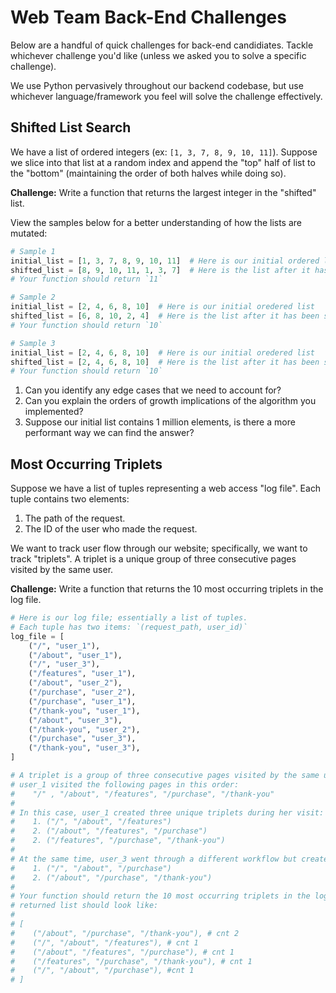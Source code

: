 # Web Team Back-End Challenges

Below are a handful of quick challenges for back-end candidiates. Tackle whichever challenge you'd like (unless we asked you to solve a specific challenge).

We use Python pervasively throughout our backend codebase, but use whichever language/framework you feel will solve the challenge effectively.

## Shifted List Search

We have a list of ordered integers (ex: `[1, 3, 7, 8, 9, 10, 11]`). Suppose we slice into that list at a random index and append the "top" half of list to the "bottom" (maintaining the order of both halves while doing so).

**Challenge:** Write a function that returns the largest integer in the "shifted" list.

View the samples below for a better understanding of how the lists are mutated:

```python
# Sample 1
initial_list = [1, 3, 7, 8, 9, 10, 11]  # Here is our initial ordered list
shifted_list = [8, 9, 10, 11, 1, 3, 7]  # Here is the list after it has been sliced (at index 3) and shifted
# Your function should return `11`

# Sample 2
initial_list = [2, 4, 6, 8, 10]  # Here is our initial oredered list
shifted_list = [6, 8, 10, 2, 4]  # Here is the list after it has been sliced (at index 2) and shifted
# Your function should return `10`

# Sample 3
initial_list = [2, 4, 6, 8, 10]  # Here is our initial oredered list
shifted_list = [2, 4, 6, 8, 10]  # Here is the list after it has been sliced (at index 0) and shifted
# Your function should return `10`
```

1. Can you identify any edge cases that we need to account for?
2. Can you explain the orders of growth implications of the algorithm you implemented?
3. Suppose our initial list contains 1 million elements, is there a more performant way we can find the answer?


## Most Occurring Triplets

Suppose we have a list of tuples representing a web access "log file". Each tuple contains two elements:

1. The path of the request.
2. The ID of the user who made the request.

We want to track user flow through our website; specifically, we want to track "triplets". A triplet is a unique group of three consecutive pages visited by the same user.

**Challenge:** Write a function that returns the 10 most occurring triplets in the log file.

```python
# Here is our log file; essentially a list of tuples.
# Each tuple has two items: `(request_path, user_id)`
log_file = [
    ("/", "user_1"),
    ("/about", "user_1"),
    ("/", "user_3"),
    ("/features", "user_1"),
    ("/about", "user_2"),
    ("/purchase", "user_2"),
    ("/purchase", "user_1"),
    ("/thank-you", "user_1"),
    ("/about", "user_3"),
    ("/thank-you", "user_2"),
    ("/purchase", "user_3"),
    ("/thank-you", "user_3"),
]

# A triplet is a group of three consecutive pages visited by the same user. For example,
# user_1 visited the following pages in this order:
#    "/" , "/about", "/features", "/purchase", "/thank-you"
#
# In this case, user_1 created three unique triplets during her visit:
#    1. ("/", "/about", "/features")
#    2. ("/about", "/features", "/purchase")
#    2. ("/features", "/purchase", "/thank-you")
#
# At the same time, user_3 went through a different workflow but created two unique triplets during his visit:
#    1. ("/", "/about", "/purchase")
#    2. ("/about", "/purchase", "/thank-you")
#
# Your function should return the 10 most occurring triplets in the log file. Give the log file above, the
# returned list should look like:
#
# [
#    ("/about", "/purchase", "/thank-you"), # cnt 2
#    ("/", "/about", "/features"), # cnt 1
#    ("/about", "/features", "/purchase"), # cnt 1
#    ("/features", "/purchase", "/thank-you"), # cnt 1
#    ("/", "/about", "/purchase"), #cnt 1
# ]
```


